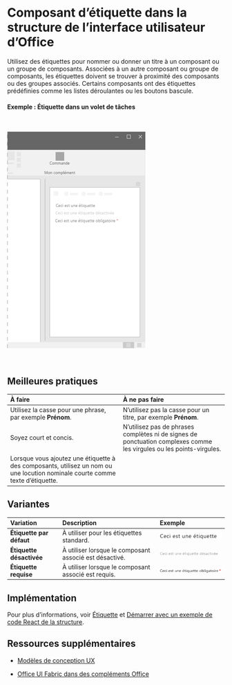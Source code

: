 # <a name="label-component-in-office-ui-fabric"></a>Composant d’étiquette dans la structure de l’interface utilisateur d’Office

Utilisez des étiquettes pour nommer ou donner un titre à un composant ou un groupe de composants. Associées à un autre composant ou groupe de composants, les étiquettes doivent se trouver à proximité des composants ou des groupes associés. Certains composants ont des étiquettes prédéfinies comme les listes déroulantes ou les boutons bascule.
  
#### <a name="example-label-in-a-task-pane"></a>Exemple : Étiquette dans un volet de tâches

<br/>

![Image illustrant l’étiquette](../images/overview_withApp_label.png)

<br/>

## <a name="best-practices"></a>Meilleures pratiques

|**À faire**|**À ne pas faire**|
|:------------|:--------------|
|Utilisez la casse pour une phrase, par exemple **Prénom**.|N’utilisez pas la casse pour un titre, par exemple **Prénom**.|
|Soyez court et concis.|N’utilisez pas de phrases complètes ni de signes de ponctuation complexes comme les virgules ou les points-virgules.|
|Lorsque vous ajoutez une étiquette à des composants, utilisez un nom ou une locution nominale courte comme texte d’étiquette.| |

## <a name="variants"></a>Variantes

|**Variation**|**Description**|**Exemple**|
|:------------|:--------------|:----------|
|**Étiquette par défaut**|À utiliser pour les étiquettes standard.|![Image de l’étiquette par défaut](../images/label.png)<br/>|
|**Étiquette désactivée**|À utiliser lorsque le composant associé est désactivé.|![Image d’étiquette désactivée](../images/labelDisabled.png)<br/>|
|**Étiquette requise**|À utiliser lorsque le composant associé est requis.|![Image d’étiquette requise](../images/labelRequired.png)<br/>|

## <a name="implementation"></a>Implémentation

Pour plus d’informations, voir [Étiquette](https://dev.office.com/fabric#/components/label) et [Démarrer avec un exemple de code React de la structure](https://github.com/OfficeDev/Word-Add-in-GettingStartedFabricReact).

## <a name="additional-resources"></a>Ressources supplémentaires

- [Modèles de conception UX](https://github.com/OfficeDev/Office-Add-in-UX-Design-Patterns-Code)

- [Office UI Fabric dans des compléments Office](office-ui-fabric.md)

